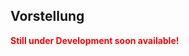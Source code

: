 ## Vorstellung
<p><strong><span style="color:red">Still under Development soon available!</span></strong></p>